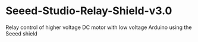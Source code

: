 # Seeed-Studio-Relay-Shield-v3.0
Relay control of higher voltage DC motor with low voltage Arduino using the Seeed shield
